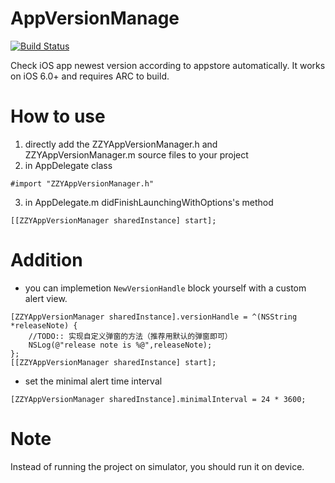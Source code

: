 # AppVersionManage
[![Build Status](https://travis-ci.org/zzyhappyzzy/AppVersionManage.svg?branch=master)](https://travis-ci.org/zzyhappyzzy/AppVersionManage)

Check iOS app newest version according to appstore automatically. It works on iOS 6.0+ and requires ARC to build.
# How to use
1. directly add the ZZYAppVersionManager.h and ZZYAppVersionManager.m source files to your project
2. in AppDelegate class 
```objc
#import "ZZYAppVersionManager.h"
```
3. in AppDelegate.m didFinishLaunchingWithOptions's method 
```objc
[[ZZYAppVersionManager sharedInstance] start];
```
# Addition
* you can implemetion `NewVersionHandle` block yourself with a custom alert view.
```objc
[ZZYAppVersionManager sharedInstance].versionHandle = ^(NSString *releaseNote) {
    //TODO:: 实现自定义弹窗的方法（推荐用默认的弹窗即可）
    NSLog(@"release note is %@",releaseNote);
};
[[ZZYAppVersionManager sharedInstance] start];
```
* set the minimal alert time interval
```objc
[ZZYAppVersionManager sharedInstance].minimalInterval = 24 * 3600;
```
# Note
Instead of running the project on simulator, you should run it on device.

